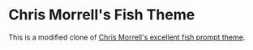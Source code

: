 # Chris Morrell's Fish Theme
This is a modified clone of [Chris Morrell's excellent fish prompt theme](https://github.com/oh-my-fish/theme-cmorrell.com).

